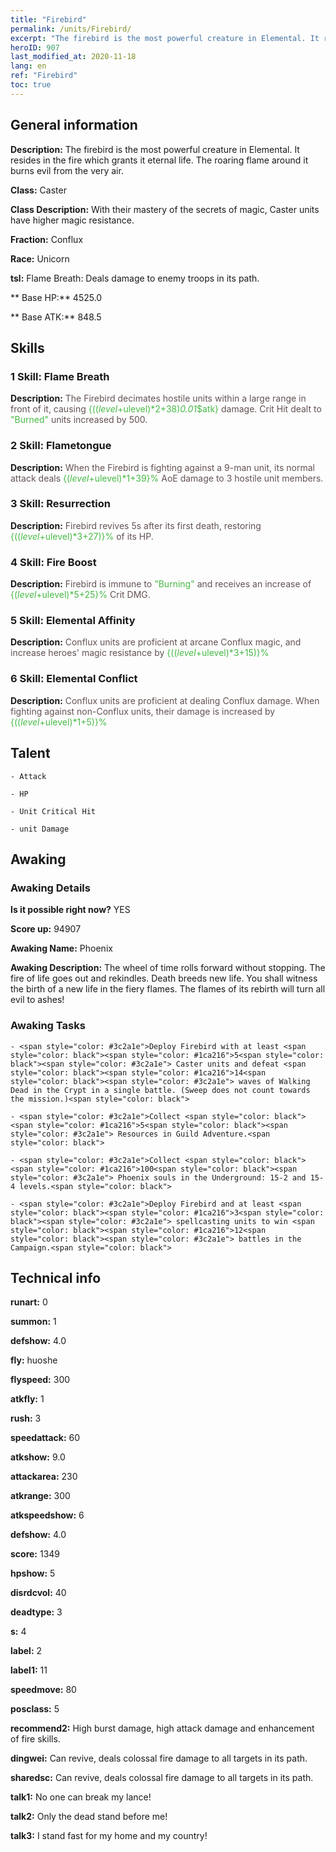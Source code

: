 ```yaml
---
title: "Firebird"
permalink: /units/Firebird/
excerpt: "The firebird is the most powerful creature in Elemental. It resides in the fire which grants it eternal life. The roaring flame around it burns evil from the very air."
heroID: 907
last_modified_at: 2020-11-18
lang: en
ref: "Firebird"
toc: true
---
```

## General information
 **Description:** The firebird is the most powerful creature in Elemental. It resides in the fire which grants it eternal life. The roaring flame around it burns evil from the very air.

 **Class:** Caster

 **Class Description:** With their mastery of the secrets of magic, Caster units have higher magic resistance.

 **Fraction:** Conflux

 **Race:** Unicorn

 **tsl:** Flame Breath: Deals damage to enemy troops in its path.

 ** Base HP:** 4525.0

 ** Base ATK:** 848.5

## Skills
### 1 Skill: Flame Breath
 **Description:** <span style="color: #645252">The Firebird decimates hostile units within a large range in front of it, causing <span style="color: black"><span style="color: #48b946">{(($level+$ulevel)*2+38)*0.01*$atk}<span style="color: black"><span style="color: #645252"> damage. Crit Hit dealt to <span style="color: black"><span style="color: #48b946">\"Burned\"<span style="color: black"><span style="color: #645252"> units increased by 500.<span style="color: black">

### 2 Skill: Flametongue
 **Description:** <span style="color: #645252">When the Firebird is fighting against a 9-man unit, its normal attack deals <span style="color: black"><span style="color: #48b946">{($level+$ulevel)*1+39}%<span style="color: black"><span style="color: #645252"> AoE damage to 3 hostile unit members.<span style="color: black">

### 3 Skill: Resurrection
 **Description:** <span style="color: #645252">Firebird revives 5s after its first death, restoring <span style="color: black"><span style="color: #48b946">{(($level+$ulevel)*3+27)}%<span style="color: black"><span style="color: #645252"> of its HP.<span style="color: black">

### 4 Skill: Fire Boost
 **Description:** <span style="color: #645252">Firebird is immune to <span style="color: black"><span style="color: #48b946">\"Burning\"<span style="color: black"><span style="color: #645252"> and receives an increase of <span style="color: black"><span style="color: #48b946">{($level+$ulevel)*5+25}%<span style="color: black"><span style="color: #645252"> Crit DMG.<span style="color: black">

### 5 Skill: Elemental Affinity
 **Description:** <span style="color: #645252">Conflux units are proficient at arcane Conflux magic, and increase heroes' magic resistance by <span style="color: black"><span style="color: #48b946">{(($level+$ulevel)*3+15)}%<span style="color: black"><span style="color: #645252"><span style="color: black">

### 6 Skill: Elemental Conflict
 **Description:** <span style="color: #645252">Conflux units are proficient at dealing Conflux damage. When fighting against non-Conflux units, their damage is increased by <span style="color: black"><span style="color: #48b946">{(($level+$ulevel)*1+5)}%<span style="color: black"><span style="color: #645252"><span style="color: black">

## Talent
    - Attack

    - HP

    - Unit Critical Hit

    - unit Damage

## Awaking
### Awaking Details
 **Is it possible right now?** YES

 **Score up:** 94907

 **Awaking Name:** Phoenix

 **Awaking Description:** The wheel of time rolls forward without stopping. The fire of life goes out and rekindles. Death breeds new life. You shall witness the birth of a new life in the fiery flames. The flames of its rebirth will turn all evil to ashes!

### Awaking Tasks
    - <span style="color: #3c2a1e">Deploy Firebird with at least <span style="color: black"><span style="color: #1ca216">5<span style="color: black"><span style="color: #3c2a1e"> Caster units and defeat <span style="color: black"><span style="color: #1ca216">14<span style="color: black"><span style="color: #3c2a1e"> waves of Walking Dead in the Crypt in a single battle. (Sweep does not count towards the mission.)<span style="color: black">

    - <span style="color: #3c2a1e">Collect <span style="color: black"><span style="color: #1ca216">5<span style="color: black"><span style="color: #3c2a1e"> Resources in Guild Adventure.<span style="color: black">

    - <span style="color: #3c2a1e">Collect <span style="color: black"><span style="color: #1ca216">100<span style="color: black"><span style="color: #3c2a1e"> Phoenix souls in the Underground: 15-2 and 15-4 levels.<span style="color: black">

    - <span style="color: #3c2a1e">Deploy Firebird and at least <span style="color: black"><span style="color: #1ca216">3<span style="color: black"><span style="color: #3c2a1e"> spellcasting units to win <span style="color: black"><span style="color: #1ca216">12<span style="color: black"><span style="color: #3c2a1e"> battles in the Campaign.<span style="color: black">

## Technical info
 **runart:** 0

 **summon:** 1

 **defshow:** 4.0

 **fly:** huoshe

 **flyspeed:** 300

 **atkfly:** 1

 **rush:** 3

 **speedattack:** 60

 **atkshow:** 9.0

 **attackarea:** 230

 **atkrange:** 300

 **atkspeedshow:** 6

 **defshow:** 4.0

 **score:** 1349

 **hpshow:** 5

 **disrdcvol:** 40

 **deadtype:** 3

 **s:** 4

 **label:** 2

 **label1:** 11

 **speedmove:** 80

 **posclass:** 5

 **recommend2:** High burst damage, high attack damage and enhancement of fire skills.

 **dingwei:** Can revive, deals colossal fire damage to all targets in its path.

 **sharedsc:** Can revive, deals colossal fire damage to all targets in its path.

 **talk1:** No one can break my lance!

 **talk2:** Only the dead stand before me!

 **talk3:** I stand fast for my home and my country!

